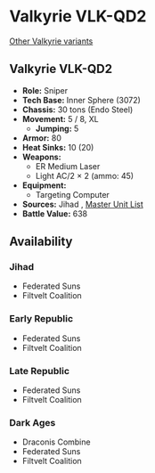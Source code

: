 # Valkyrie VLK-QD2 

[Other Valkyrie variants](../valkyrie.md) 

## Valkyrie VLK-QD2 

- **Role:** Sniper 
- **Tech Base:** Inner Sphere (3072) 
- **Chassis:** 30 tons (Endo Steel) 
- **Movement:** 5 / 8, XL 
  - **Jumping:** 5 
- **Armor:** 80 
- **Heat Sinks:** 10 (20) 
- **Weapons:** 
  - ER Medium Laser 
  - Light AC/2 × 2 (ammo: 45) 
- **Equipment:** 
  - Targeting Computer 
- **Sources:** Jihad , [Master Unit List](http://masterunitlist.info/Unit/Details/3375/valkyrie-vlk-qd2) 
- **Battle Value:** 638 

## Availability 

### Jihad 

- Federated Suns 
- Filtvelt Coalition 

### Early Republic 

- Federated Suns 
- Filtvelt Coalition 

### Late Republic 

- Federated Suns 
- Filtvelt Coalition 

### Dark Ages 

- Draconis Combine 
- Federated Suns 
- Filtvelt Coalition 

